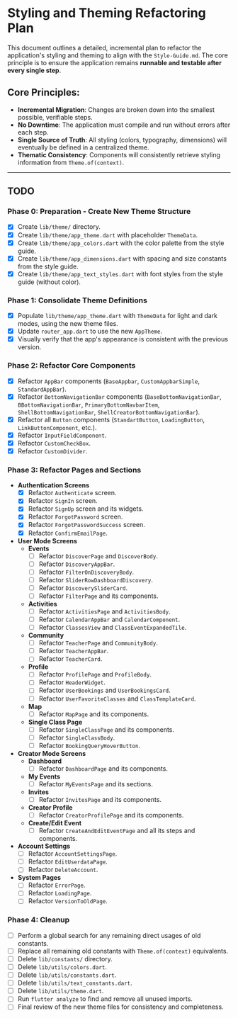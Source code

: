 # Styling and Theming Refactoring Plan

This document outlines a detailed, incremental plan to refactor the application's styling and theming to align with the `Style-Guide.md`. The core principle is to ensure the application remains **runnable and testable after every single step**.

## Core Principles:

- **Incremental Migration**: Changes are broken down into the smallest possible, verifiable steps.
- **No Downtime**: The application must compile and run without errors after each step.
- **Single Source of Truth**: All styling (colors, typography, dimensions) will eventually be defined in a centralized theme.
- **Thematic Consistency**: Components will consistently retrieve styling information from `Theme.of(context)`.

---

## TODO

### Phase 0: Preparation - Create New Theme Structure
- [x] Create `lib/theme/` directory.
- [x] Create `lib/theme/app_theme.dart` with placeholder `ThemeData`.
- [x] Create `lib/theme/app_colors.dart` with the color palette from the style guide.
- [x] Create `lib/theme/app_dimensions.dart` with spacing and size constants from the style guide.
- [x] Create `lib/theme/app_text_styles.dart` with font styles from the style guide (without color).

### Phase 1: Consolidate Theme Definitions
- [x] Populate `lib/theme/app_theme.dart` with `ThemeData` for light and dark modes, using the new theme files.
- [x] Update `router_app.dart` to use the new `AppTheme`.
- [x] Visually verify that the app's appearance is consistent with the previous version.

### Phase 2: Refactor Core Components
- [x] Refactor `AppBar` components (`BaseAppbar`, `CustomAppbarSimple`, `StandardAppBar`).
- [x] Refactor `BottomNavigationBar` components (`BaseBottomNavigationBar`, `BBottomNavigationBar`, `PrimaryBottomNavbarItem`, `ShellBottomNavigationBar`, `ShellCreatorBottomNavigationBar`).
- [x] Refactor all `Button` components (`StandartButton`, `LoadingButton`, `LinkButtonComponent`, etc.).
- [x] Refactor `InputFieldComponent`.
- [x] Refactor `CustomCheckBox`.
- [x] Refactor `CustomDivider`.

### Phase 3: Refactor Pages and Sections
- **Authentication Screens**
    - [x] Refactor `Authenticate` screen.
    - [x] Refactor `SignIn` screen.
    - [x] Refactor `SignUp` screen and its widgets.
    - [x] Refactor `ForgotPassword` screen.
    - [x] Refactor `ForgotPasswordSuccess` screen.
    - [x] Refactor `ConfirmEmailPage`.
- **User Mode Screens**
    - **Events**
        - [ ] Refactor `DiscoverPage` and `DiscoverBody`.
        - [ ] Refactor `DiscoveryAppBar`.
        - [ ] Refactor `FilterOnDiscoveryBody`.
        - [ ] Refactor `SliderRowDashboardDiscovery`.
        - [ ] Refactor `DiscoverySliderCard`.
        - [ ] Refactor `FilterPage` and its components.
    - **Activities**
        - [ ] Refactor `ActivitiesPage` and `ActivitiesBody`.
        - [ ] Refactor `CalendarAppBar` and `CalendarComponent`.
        - [ ] Refactor `ClassesView` and `ClassEventExpandedTile`.
    - **Community**
        - [ ] Refactor `TeacherPage` and `CommunityBody`.
        - [ ] Refactor `TeacherAppBar`.
        - [ ] Refactor `TeacherCard`.
    - **Profile**
        - [ ] Refactor `ProfilePage` and `ProfileBody`.
        - [ ] Refactor `HeaderWidget`.
        - [ ] Refactor `UserBookings` and `UserBookingsCard`.
        - [ ] Refactor `UserFavoriteClasses` and `ClassTemplateCard`.
    - **Map**
        - [ ] Refactor `MapPage` and its components.
    - **Single Class Page**
        - [ ] Refactor `SingleClassPage` and its components.
        - [ ] Refactor `SingleClassBody`.
        - [ ] Refactor `BookingQueryHoverButton`.
- **Creator Mode Screens**
    - **Dashboard**
        - [ ] Refactor `DashboardPage` and its components.
    - **My Events**
        - [ ] Refactor `MyEventsPage` and its sections.
    - **Invites**
        - [ ] Refactor `InvitesPage` and its components.
    - **Creator Profile**
        - [ ] Refactor `CreatorProfilePage` and its components.
    - **Create/Edit Event**
        - [ ] Refactor `CreateAndEditEventPage` and all its steps and components.
- **Account Settings**
    - [ ] Refactor `AccountSettingsPage`.
    - [ ] Refactor `EditUserdataPage`.
    - [ ] Refactor `DeleteAccount`.
- **System Pages**
    - [ ] Refactor `ErrorPage`.
    - [ ] Refactor `LoadingPage`.
    - [ ] Refactor `VersionToOldPage`.

### Phase 4: Cleanup
- [ ] Perform a global search for any remaining direct usages of old constants.
- [ ] Replace all remaining old constants with `Theme.of(context)` equivalents.
- [ ] Delete `lib/constants/` directory.
- [ ] Delete `lib/utils/colors.dart`.
- [ ] Delete `lib/utils/constants.dart`.
- [ ] Delete `lib/utils/text_constants.dart`.
- [ ] Delete `lib/utils/theme.dart`.
- [ ] Run `flutter analyze` to find and remove all unused imports.
- [ ] Final review of the new theme files for consistency and completeness.